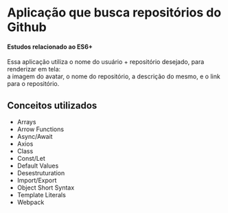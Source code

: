 <h1>Aplicação que busca repositórios do Github</h1>
<h4>Estudos relacionado ao ES6+</h4>
<p>Essa aplicação utiliza o nome do usuário + repositório desejado, para renderizar em tela:</br>
a imagem do avatar, o nome do repositório, a descrição do mesmo, e o link para o repositório.</p>

<h2>Conceitos utilizados</h2>
<ul>
  <li>Arrays</li>
  <li>Arrow Functions</li>
  <li>Async/Await</li>
  <li>Axios</li>
  <li>Class</li>
  <li>Const/Let</li>
  <li>Default Values</li>
  <li>Desestruturation</li>
  <li>Import/Export</li>
  <li>Object Short Syntax</li>
  <li>Template Literals</li>
  <li>Webpack</li>
</ul>
